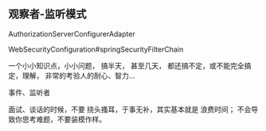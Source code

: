 
## 观察者-监听模式
AuthorizationServerConfigurerAdapter

WebSecurityConfiguration#springSecurityFilterChain

一个小小知识点，小小问题， 搞半天， 甚至几天， 都还搞不定，或不能完全搞定，理解， 非常的考验人的耐心、智力...

事件、监听者

面试、谈话的时候，不要 挠头搔耳，于事无补，其实基本就是 浪费时间； 不会导致你思考难题，不要装模作样。

## 



